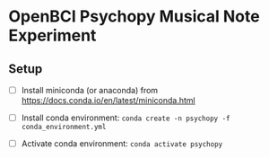# OpenBCI Psychopy Musical Note Experiment


## Setup

- [ ] Install miniconda (or anaconda) from https://docs.conda.io/en/latest/miniconda.html
- [ ] Install conda environment: `conda create -n psychopy -f conda_environment.yml`
- [ ] Activate conda environment: `conda activate psychopy`

